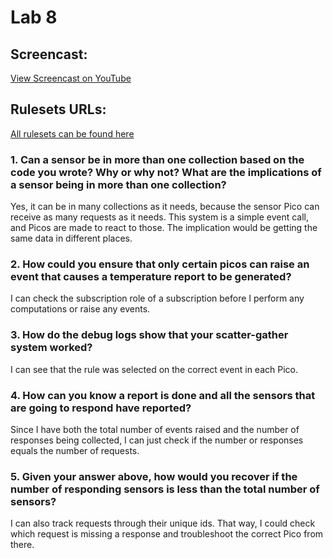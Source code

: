 # Lab 8

## Screencast:

[View Screencast on YouTube](https://youtu.be/jmMTwGg4nig)

## Rulesets URLs:

[All rulesets can be found here](https://github.com/rogvc/cs462/tree/master/lab8/rulesets)

### 1. Can a sensor be in more than one collection based on the code you wrote? Why or why not? What are the implications of a sensor being in more than one collection? 
Yes, it can be in many collections as it needs, because the sensor Pico can receive as many requests as it needs. This system is a simple event call, and Picos are made to react to those. The implication would be getting the same data in different places. 

### 2. How could you ensure that only certain picos can raise an event that causes a temperature report to be generated? 
I can check the subscription role of a subscription before I perform any computations or raise any events.

### 3. How do the debug logs show that your scatter-gather system worked?
I can see that the rule was selected on the correct event in each Pico. 

### 4. How can you know a report is done and all the sensors that are going to respond have reported? 
Since I have both the total number of events raised and the number of responses being collected, I can just check if the number or responses equals the number of requests.

### 5. Given your answer above, how would you recover if the number of responding sensors is less than the total number of sensors? 
I can also track requests through their unique ids. That way, I could check which request is missing a response and troubleshoot the correct Pico from there.